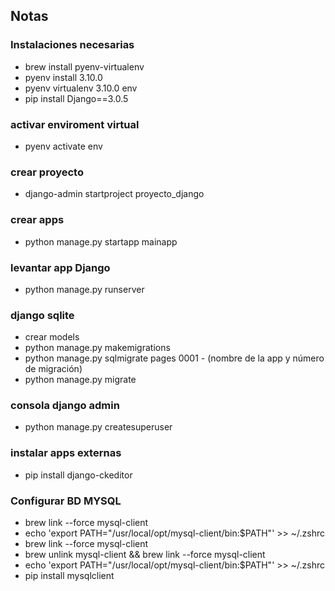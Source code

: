 
## Notas

### Instalaciones necesarias
* brew install pyenv-virtualenv
* pyenv install 3.10.0
* pyenv virtualenv 3.10.0 env
* pip install Django==3.0.5

### activar enviroment virtual
* pyenv activate env

### crear proyecto
* django-admin startproject proyecto_django

### crear apps
* python manage.py startapp mainapp

### levantar app Django
* python manage.py runserver

### django sqlite
* crear models
* python manage.py makemigrations
* python manage.py sqlmigrate pages 0001 - (nombre de la app y número de migración)
* python manage.py migrate

### consola django admin
* python manage.py createsuperuser

### instalar apps externas
* pip install django-ckeditor

### Configurar BD MYSQL
- brew link --force mysql-client
- echo 'export PATH="/usr/local/opt/mysql-client/bin:$PATH"' >> ~/.zshrc
- brew link --force mysql-client
- brew unlink mysql-client && brew link --force mysql-client
- echo 'export PATH="/usr/local/opt/mysql-client/bin:$PATH"' >> ~/.zshrc
- pip install mysqlclient